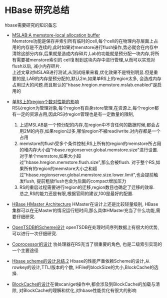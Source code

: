 HBase 研究总结
=====

hbase需要研究的知识备忘

+   [MSLAB:A memstore-local allocation buffer](http://www.taobaotest.com/blogs/2310)   
Memstore功能是保存并索引所有临时的cell,每个cell的在物理内存层面上占用的内存是不连续的,此时如果对menstore进行flush操作,势必就会在内存中
清除这部分内存,后果就是造成内存碎片,Lab的功能就是预分配一块内存,将所有需要被menstore索引的 cell复制到这块内存中进行管理,从而可以实现对flush以后,
减小内存碎片.  
上述文章对MSLAB进行测试,从测试结果来看,优化效果不是特别明显.但是重要的是,LAB的内存是预分配的,默认2m,如果单RS上的region太多,
会造成内存占用过大的问题.而且默认的"hbase.hregion.memstore.mslab.enabled"是启用的
    
+   [单RS上的region个数对性能的影响](http://hbase.apache.org/book/regions.arch.html)  
RS以region为管理对象,每个region有自身store管理,在资源上,每个region都有一定的资源占用,因此RS对region管理也是有一定数量的限制,  
    1.  上述MSLAB是一个预分配的内存,在region中不含任何的数据时候,都会占用2M的内存,如果region过多,哪怕region不被read/write.对内存都是一个占用
    2.   memstore的flush受多个条件控制;RS上所有的region的memstore所占用的堆内存大小由"hbase.regionserver.global.memstore.size"进行设置.
    对于单个memstore,如果大小超过"hbase.hregion.memstore.flush.size",那么会被flush.
    对于整个RS,如果所有的region的memstore大小之和超过"hbase.regionserver.global.memstore.size.lower.limit",也会提前触发flush,
    提前粗放flush也会为后面的compact增加压力
    3.  RS的重启过程需要进行region的迁移,region数目也确定了迁移的效率.           
总之,RS的能力还是有限,根据官网的建议,100是最好的配置.

+   [HBase HMaster Architecture](http://blog.zahoor.in/2012/08/hbase-hmaster-architecture/) HMaster在设计上还是比较轻量级别,
HBase集群可以在无Master的情况运行短时间,那么具体HMaster充当了什么功能,需要仔细研究.
+   [OpenTSDB的Scheme设计](http://opentsdb.net/docs/build/html/user_guide/backends/hbase.html) openTSDB在处理时间序列数据上有很大的优势,
可以进行一次仔细研究.
+   [Coprocessor的设计](https://blogs.apache.org/hbase/entry/coprocessor_introduction) 协处理器在RS充当了很重要的角色,
也是二级索引实现的一个主要途径
+   [Hbase scheme的设计总结](http://hbase.apache.org/book/schema.html),[2](https://communities.intel.com/community/itpeernetwork/datastack/blog/2013/11/10/discussion-on-designing-hbase-tables)
Hbase的性能严重依赖Scheme的设计,从rowkey的设计,TTL/版本的个数, HFile的blockSize的大小,BlockCache的选择.
+   [BlockCache的设计](http://hbase.apache.org/book/regionserver.arch.html)在做scan/get操作中,都会涉及到BlockCache的加载与清除,
对BlockCache的理解和优化,对hbase性能优化有很大的影响